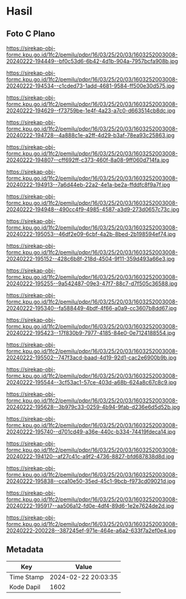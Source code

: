 # Hasil

## Foto C Plano

https://sirekap-obj-formc.kpu.go.id/1fc2/pemilu/pdpr/16/03/25/20/03/1603252003008-20240222-194449--bf0c53d6-6b42-4d1b-904a-7957bcfa908b.jpg

https://sirekap-obj-formc.kpu.go.id/1fc2/pemilu/pdpr/16/03/25/20/03/1603252003008-20240222-194534--c1cded73-1add-4681-9584-ff500e30d575.jpg

https://sirekap-obj-formc.kpu.go.id/1fc2/pemilu/pdpr/16/03/25/20/03/1603252003008-20240222-194629--f73759be-1e4f-4a23-a7c0-d663514cb8dc.jpg

https://sirekap-obj-formc.kpu.go.id/1fc2/pemilu/pdpr/16/03/25/20/03/1603252003008-20240222-194728--4a888c1e-a2ff-4d29-b3af-78ea93c25863.jpg

https://sirekap-obj-formc.kpu.go.id/1fc2/pemilu/pdpr/16/03/25/20/03/1603252003008-20240222-194807--cff692ff-c373-460f-8a08-9ff060d714fa.jpg

https://sirekap-obj-formc.kpu.go.id/1fc2/pemilu/pdpr/16/03/25/20/03/1603252003008-20240222-194913--7a6d44eb-22a2-4e1a-be2a-ffddfc8f9a7f.jpg

https://sirekap-obj-formc.kpu.go.id/1fc2/pemilu/pdpr/16/03/25/20/03/1603252003008-20240222-194948--490cc4f9-4985-4587-a3d9-273d0657c73c.jpg

https://sirekap-obj-formc.kpu.go.id/1fc2/pemilu/pdpr/16/03/25/20/03/1603252003008-20240222-195053--46df2e09-6cbf-4a2b-8bed-2b198594ef74.jpg

https://sirekap-obj-formc.kpu.go.id/1fc2/pemilu/pdpr/16/03/25/20/03/1603252003008-20240222-195152--428c6b8f-218d-4504-9f11-359d493a66e3.jpg

https://sirekap-obj-formc.kpu.go.id/1fc2/pemilu/pdpr/16/03/25/20/03/1603252003008-20240222-195255--9a542487-09e3-47f7-88c7-d7f505c36588.jpg

https://sirekap-obj-formc.kpu.go.id/1fc2/pemilu/pdpr/16/03/25/20/03/1603252003008-20240222-195340--fa588449-4bdf-4f66-a0a9-cc3607b8dd67.jpg

https://sirekap-obj-formc.kpu.go.id/1fc2/pemilu/pdpr/16/03/25/20/03/1603252003008-20240222-195423--17f830b9-7977-4185-84e0-0e7124188554.jpg

https://sirekap-obj-formc.kpu.go.id/1fc2/pemilu/pdpr/16/03/25/20/03/1603252003008-20240222-195502--747f3acd-baad-4d19-92d1-cac2e6900b9b.jpg

https://sirekap-obj-formc.kpu.go.id/1fc2/pemilu/pdpr/16/03/25/20/03/1603252003008-20240222-195544--3cf53ac1-57ce-403d-a68b-624a8c67c8c9.jpg

https://sirekap-obj-formc.kpu.go.id/1fc2/pemilu/pdpr/16/03/25/20/03/1603252003008-20240222-195628--3b979c33-0259-4b94-9fab-d236e6d5d52b.jpg

https://sirekap-obj-formc.kpu.go.id/1fc2/pemilu/pdpr/16/03/25/20/03/1603252003008-20240222-195740--d701cd49-a36e-440c-b334-74419fdeca14.jpg

https://sirekap-obj-formc.kpu.go.id/1fc2/pemilu/pdpr/16/03/25/20/03/1603252003008-20240222-194120--af27c41c-a9f2-4736-8827-bfd687838d8d.jpg

https://sirekap-obj-formc.kpu.go.id/1fc2/pemilu/pdpr/16/03/25/20/03/1603252003008-20240222-195838--cca10e50-35ed-45c1-9bcb-f973cd09021d.jpg

https://sirekap-obj-formc.kpu.go.id/1fc2/pemilu/pdpr/16/03/25/20/03/1603252003008-20240222-195917--aa506a12-fd0e-4df4-89d6-1e2e7624de2d.jpg

https://sirekap-obj-formc.kpu.go.id/1fc2/pemilu/pdpr/16/03/25/20/03/1603252003008-20240222-200228--387245ef-971e-464e-a6a2-633f7a2ef0e4.jpg


## Metadata

| Key        | Value               |
| ---------- | ------------------- |
| Time Stamp | 2024-02-22 20:03:35 |
| Kode Dapil | 1602                |



